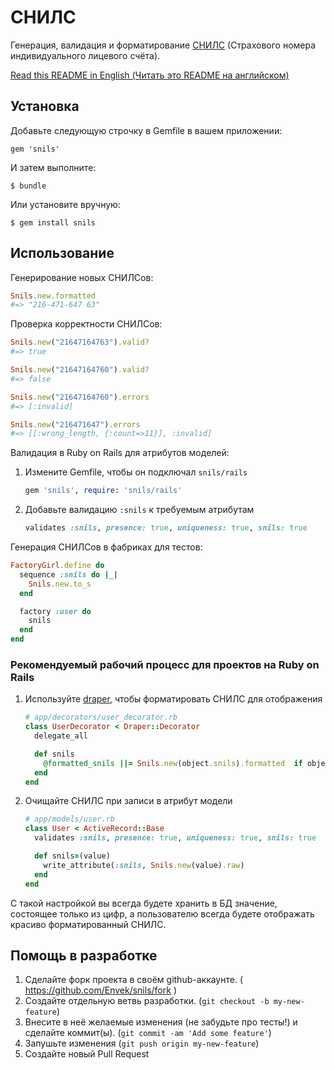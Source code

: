 СНИЛС
=====

Генерация, валидация и форматирование [СНИЛС] (Страхового номера индивидуального лицевого счёта).

[Read this README in English (Читать это README на английском)](README.ru.md)

## Установка

Добавьте следующую строчку в Gemfile в вашем приложении:

    gem 'snils'

И затем выполните:

    $ bundle

Или установите вручную:

    $ gem install snils

## Использование

Генерирование новых СНИЛСов:

```ruby
Snils.new.formatted
#=> "216-471-647 63"
```

Проверка корректности СНИЛСов:

```ruby
Snils.new("21647164763").valid?
#=> true

Snils.new("21647164760").valid?
#=> false

Snils.new("21647164760").errors
#=> [:invalid]

Snils.new("216471647").errors
#=> [[:wrong_length, {:count=>11}], :invalid]
```

Валидация в Ruby on Rails для атрибутов моделей:

1. Измените Gemfile, чтобы он подключал `snils/rails`

    ```ruby
    gem 'snils', require: 'snils/rails'
    ```

 2. Добавьте валидацию `:snils` к требуемым атрибутам

    ```ruby
    validates :snils, presence: true, uniqueness: true, snils: true
    ```

Генерация СНИЛСов в фабриках для тестов:

```ruby
FactoryGirl.define do
  sequence :snils do |_|
    Snils.new.to_s
  end

  factory :user do
    snils
  end
end
```

### Рекомендуемый рабочий процесс для проектов на Ruby on Rails

 1. Используйте [draper], чтобы форматировать СНИЛС для отображения

    ```ruby
    # app/decorators/user_decorator.rb
    class UserDecorator < Draper::Decorator
      delegate_all

      def snils
        @formatted_snils ||= Snils.new(object.snils).formatted  if object.snils
      end
    end
    ```

 2. Очищайте СНИЛС при записи в атрибут модели

    ```ruby
    # app/models/user.rb
    class User < ActiveRecord::Base
      validates :snils, presence: true, uniqueness: true, snils: true

      def snils=(value)
        write_attribute(:snils, Snils.new(value).raw)
      end
    end
    ```

С такой настройкой вы всегда будете хранить в БД значение, состоящее только из цифр, а пользователю всегда будете отображать красиво форматированный СНИЛС.


## Помощь в разработке

1. Сделайте форк проекта в своём github-аккаунте. ( https://github.com/Envek/snils/fork )
2. Создайте отдельную ветвь разработки. (`git checkout -b my-new-feature`)
3. Внесите в неё желаемые изменения (не забудьте про тесты!) и сделайте коммит(ы). (`git commit -am 'Add some feature'`)
4. Запушьте изменения (`git push origin my-new-feature`)
5. Создайте новый Pull Request

[draper]: https://github.com/drapergem/draper
[СНИЛС]: http://ru.wikipedia.org/wiki/%D0%A1%D1%82%D1%80%D0%B0%D1%85%D0%BE%D0%B2%D0%BE%D0%B9_%D0%BD%D0%BE%D0%BC%D0%B5%D1%80_%D0%B8%D0%BD%D0%B4%D0%B8%D0%B2%D0%B8%D0%B4%D1%83%D0%B0%D0%BB%D1%8C%D0%BD%D0%BE%D0%B3%D0%BE_%D0%BB%D0%B8%D1%86%D0%B5%D0%B2%D0%BE%D0%B3%D0%BE_%D1%81%D1%87%D1%91%D1%82%D0%B0
